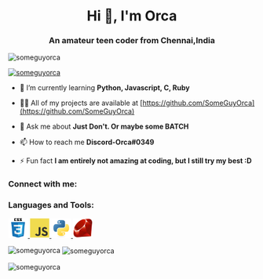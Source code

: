<h1 align="center">Hi 👋, I'm Orca</h1>
<h3 align="center">An amateur teen coder from Chennai,India</h3>

<p align="left"> <img src="https://komarev.com/ghpvc/?username=someguyorca&label=Profile%20views&color=0e75b6&style=flat" alt="someguyorca" /> </p>

<p align="left"> <a href="https://github.com/ryo-ma/github-profile-trophy"><img src="https://github-profile-trophy.vercel.app/?username=someguyorca" alt="someguyorca" /></a> </p>

- 🌱 I’m currently learning **Python, Javascript, C, Ruby**

- 👨‍💻 All of my projects are available at [https://github.com/SomeGuyOrca](https://github.com/SomeGuyOrca)

- 💬 Ask me about **Just Don't. Or maybe some BATCH**

- 📫 How to reach me **Discord-Orca#0349**

- ⚡ Fun fact **I am entirely not amazing at coding, but I still try my best :D**

<h3 align="left">Connect with me:</h3>
<p align="left">
</p>

<h3 align="left">Languages and Tools:</h3>
<p align="left"> <a href="https://www.w3schools.com/css/" target="_blank" rel="noreferrer"> <img src="https://raw.githubusercontent.com/devicons/devicon/master/icons/css3/css3-original-wordmark.svg" alt="css3" width="40" height="40"/> </a> <a href="https://developer.mozilla.org/en-US/docs/Web/JavaScript" target="_blank" rel="noreferrer"> <img src="https://raw.githubusercontent.com/devicons/devicon/master/icons/javascript/javascript-original.svg" alt="javascript" width="40" height="40"/> </a> <a href="https://www.python.org" target="_blank" rel="noreferrer"> <img src="https://raw.githubusercontent.com/devicons/devicon/master/icons/python/python-original.svg" alt="python" width="40" height="40"/> </a> <a href="https://www.ruby-lang.org/en/" target="_blank" rel="noreferrer"> <img src="https://raw.githubusercontent.com/devicons/devicon/master/icons/ruby/ruby-original.svg" alt="ruby" width="40" height="40"/> </a> </p>

<p><img align="left" src="https://github-readme-stats.vercel.app/api/top-langs?username=someguyorca&show_icons=true&locale=en&layout=compact" alt="someguyorca" /></p>

<p>&nbsp;<img align="center" src="https://github-readme-stats.vercel.app/api?username=someguyorca&show_icons=true&locale=en" alt="someguyorca" /></p>

<p><img align="center" src="https://github-readme-streak-stats.herokuapp.com/?user=someguyorca&" alt="someguyorca" /></p>
